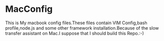 MacConfig
=========

This is My macbook config files.These files contain VIM Config,bash profile,node.js and some other framework installation.Because of the slow transfer assistant on Mac.I suppose that I should build this Repo.:-)